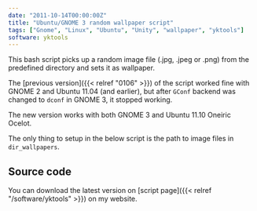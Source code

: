 ```yaml
---
date: "2011-10-14T00:00:00Z"
title: "Ubuntu/GNOME 3 random wallpaper script"
tags: ["Gnome", "Linux", "Ubuntu", "Unity", "wallpaper", "yktools"]
software: yktools
---
```


This bash script picks up a random image file (.jpg, .jpeg or .png) from the predefined directory and sets it as wallpaper.

The [previous version]({{< relref "0106" >}}) of the script worked fine with GNOME 2 and Ubuntu 11.04 (and earlier), but after `GConf` backend was changed to `dconf` in GNOME 3, it stopped working.

<!--more-->

The new version works with both GNOME 3 and Ubuntu 11.10 Oneiric Ocelot.

The only thing to setup in the below script is the path to image files in `dir_wallpapers`.

## Source code

You can download the latest version on [script page]({{< relref "/software/yktools" >}}) on my website.
